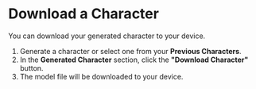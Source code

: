 # Download a Character

You can download your generated character to your device.

1. Generate a character or select one from your **Previous Characters**.
2. In the **Generated Character** section, click the **"Download Character"** button.
3. The model file will be downloaded to your device.
